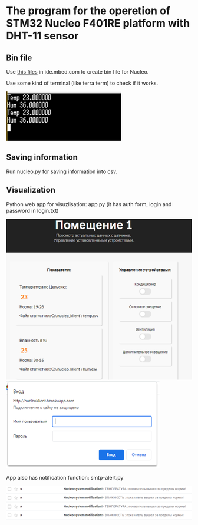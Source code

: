 # The program for the operetion of STM32 Nucleo F401RE platform with DHT-11 sensor
## Bin file
Use [this files](https://github.com/viveber/Nucleo-DHT11-klient-app/tree/master/DHT11(mbed%20files)) in ide.mbed.com to create bin file for Nucleo.

Use some kind of terminal (like terra term) to check if it works.

![terminal](https://github.com/viveber/Nucleo-DHT11-klient-app/blob/master/pics/terminal.png)

## Saving information
Run nucleo.py for saving information into csv.

## Visualization
Python web app for visuzlisation: app.py (it has auth form, login and password in login.txt)

![app](https://github.com/viveber/Nucleo-DHT11-klient-app/blob/master/pics/app.png)
![auth](https://github.com/viveber/Nucleo-DHT11-klient-app/blob/master/pics/auth.png)

App also has notification function: smtp-alert.py

![notif](https://github.com/viveber/Nucleo-DHT11-klient-app/blob/master/pics/notifications.png)
